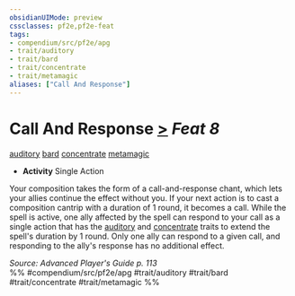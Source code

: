 ```yaml
---
obsidianUIMode: preview
cssclasses: pf2e,pf2e-feat
tags:
- compendium/src/pf2e/apg
- trait/auditory
- trait/bard
- trait/concentrate
- trait/metamagic
aliases: ["Call And Response"]
---
```

# Call And Response  [>](rules/core-rulebook/chapter-9-playing-the-game.md#Actions "Single Action") *Feat 8*  
[auditory](rules/traits/auditory.md "Auditory Effect Trait")  [bard](rules/traits/bard.md "Bard Class Trait")  [concentrate](rules/traits/concentrate.md "Concentrate Action & Ability Trait")  [metamagic](rules/traits/metamagic.md "Metamagic General Trait")  

- **Activity** Single Action

Your composition takes the form of a call-and-response chant, which lets your allies continue the effect without you. If your next action is to cast a composition cantrip with a duration of 1 round, it becomes a call. While the spell is active, one ally affected by the spell can respond to your call as a single action that has the [auditory](rules/traits/auditory.md "Auditory Effect Trait") and [concentrate](rules/traits/concentrate.md "Concentrate Action & Ability Trait") traits to extend the spell's duration by 1 round. Only one ally can respond to a given call, and responding to the ally's response has no additional effect.

*Source: Advanced Player's Guide p. 113*  
%% #compendium/src/pf2e/apg #trait/auditory #trait/bard #trait/concentrate #trait/metamagic %%